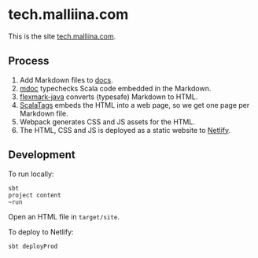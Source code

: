 # tech.malliina.com

This is the site [tech.malliina.com](https://tech.malliina.com).

## Process

1. Add Markdown files to [docs](docs).
1. [mdoc](mdoc) typechecks Scala code embedded in the Markdown.
1. [flexmark-java](https://github.com/vsch/flexmark-java) converts (typesafe) Markdown to HTML.
1. [ScalaTags](https://www.lihaoyi.com/scalatags/) embeds the HTML into a web page, so we get one page per Markdown file.
1. Webpack generates CSS and JS assets for the HTML.
1. The HTML, CSS and JS is deployed as a static website to [Netlify](https://www.netlify.com).

## Development

To run locally:

    sbt
    project content
    ~run

Open an HTML file in `target/site`.

To deploy to Netlify:

    sbt deployProd
